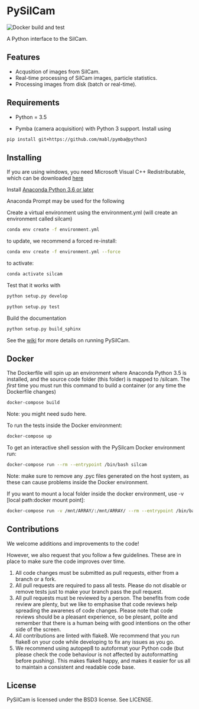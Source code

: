 PySilCam
===============================

![Docker build and test](https://github.com/SINTEF/PySilCam/workflows/Docker%20build%20and%20test/badge.svg)

A Python interface to the SilCam.

Features
--------

* Acqusition of images from SilCam.
* Real-time processing of SilCam images, particle statistics.
* Processing images from disk (batch or real-time).

Requirements
------------

* Python = 3.5

* Pymba (camera acquisition) with Python 3 support. Install using

```bash
pip install git+https://github.com/mabl/pymba@python3
```

Installing
----------

If you are using windows, you need Microsoft Visual C++ Redistributable, which can be downloaded [here](https://support.microsoft.com/en-us/help/2977003/the-latest-supported-visual-c-downloads)

Install [Anaconda Python 3.6 or later](https://www.anaconda.com/download/)

Anaconda Prompt may be used for the following

Create a virtual environment using the environment.yml (will create an environment called silcam)

```bash
conda env create -f environment.yml
```

to update, we recommend a forced re-install:

```bash
conda env create -f environment.yml --force
```

to activate:

```bash
conda activate silcam
```

Test that it works with

```bash
python setup.py develop
```

```bash
python setup.py test
```

Build the documentation

```bash
python setup.py build_sphinx
```

See the [wiki](https://github.com/SINTEF/PySilCam/wiki) for more details on running PySilCam.

Docker
------

The Dockerfile will spin up an environment where Anaconda Python 3.5 is installed, and the source code folder (this folder) is mapped to /silcam. The _first_ time you must run this command to build a container (or any time the Dockerfile changes)

```bash
docker-compose build
```

Note: you might need sudo here.

To run the tests inside the Docker environment:

```bash
docker-compose up
```

To get an interactive shell session with the PySilcam Docker environment run:

```bash
docker-compose run --rm --entrypoint /bin/bash silcam
```

Note: make sure to remove any .pyc files generated on the host system, as these can cause problems inside the Docker environment.

If you want to mount a local folder inside the docker environment, use -v [local path:docker mount point]:

```bash
docker-compose run -v /mnt/ARRAY/:/mnt/ARRAY/ --rm --entrypoint /bin/bash silcam
```

Contributions
-------------

We welcome additions and improvements to the code!

However, we also request that you follow a few guidelines. These are in place to make sure the code improves over time.

1. All code changes must be submitted as pull requests, either from a branch or a fork.
2. All pull requests are required to pass all tests. Please do not disable or remove tests just to make your branch pass the pull request.
3. All pull requests must be reviewed by a person. The benefits from code review are plenty, but we like to emphasise that code reviews help spreading the awarenes of code changes. Please note that code reviews should be a pleasant experience, so be plesant, polite and remember that there is a human being with good intentions on the other side of the screen.
4. All contributions are linted with flake8. We recommend that you run flake8 on your code while developing to fix any issues as you go.
5. We recommend using autopep8 to autoformat your Python code (but please check the code behaviour is not affected by autoformatting before pushing). This makes flake8 happy, and makes it easier for us all to maintain a consistent and readable code base.

License
-------

PySilCam is licensed under the BSD3 license. See LICENSE.
